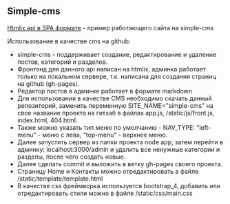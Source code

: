 


 <h2> Simple-cms </h2>
 
  <a href="https://sergeyovechkin.github.io/simple-cms//">Htmlix api в SPA формате</a> - пример работающего сайта на simple-cms
  
  
 <p>Использование в качестве cms на github:</p>
 <ul>
    <li>simple-cms - поддерживает создание, редактирование и удаление постов, категорий и разделов.</li>
	<li>Фронтенд для данного api написан на htmlix, админка работает только на локальном сервере, т.к. написана для создания страниц на github (gh-pages).</li>
	<li>Редактор постов в админке работает в формате markdown </li>
    <li>Для использования в качестве CMS необходимо скачать данный репозиторий, заменить переменную SITE_NAME="simple-cms" на свое название проекта на гитхаб
		в файлах app.js, /static/js/front.js, index.html, 404.html.</li>
	<li>Также можно указать тип меню по умолчанию - NAV_TYPE: "left-menu" - меню с лева, "top-menu" - верхнее меню.</li>	
	<li>Далее запустить сервер из папки проекта node app, затем перейти в админку: localhost:3000/admin  и удалить все ненужные категории и разделы, после чего создать новые.</li> 
	<li>Далее сделать commit и выложить в ветку gh-pages своего проекта.</li>
	<li>Страницу Home и Контакты можно отредактировать в файле /static/template/template.html</li>
	<li>В качестве css фреймворка используется bootstrap_4, добавить или отредактировать стили можно в файле /static/css/main.css</li>
</ul>	





